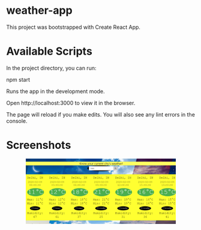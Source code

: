 # weather-app
This project was bootstrapped with Create React App.

# Available Scripts
In the project directory, you can run:

npm start

Runs the app in the development mode.

Open http://localhost:3000 to view it in the browser.

The page will reload if you make edits.
You will also see any lint errors in the console.

# Screenshots

<div align="center">
    <img src="/screenshots/screen1.png" width="400px"</img> 
</div>

